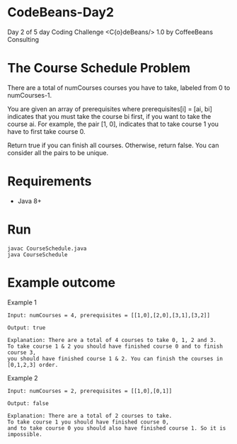 # CodeBeans-Day2
Day 2 of 5 day Coding Challenge &lt;C{o}deBeans/> 1.0 by CoffeeBeans Consulting

# The Course Schedule Problem
There are a total of numCourses courses you have to take, labeled from 0 to numCourses-1. 

You are given an array of prerequisites where prerequisites[i] = [ai, bi] indicates that you must take the course bi first, if you want to take the course ai.
For example, the pair [1, 0], indicates that to take course 1 you have to first take course 0.

Return true if you can finish all courses. Otherwise, return false. You can consider all the pairs to be unique.

# Requirements
 * Java 8+

# Run
```
javac CourseSchedule.java
java CourseSchedule
```

# Example outcome

Example 1
```
Input: numCourses = 4, prerequisites = [[1,0],[2,0],[3,1],[3,2]]

Output: true

Explanation: There are a total of 4 courses to take 0, 1, 2 and 3. 
To take course 1 & 2 you should have finished course 0 and to finish course 3,
you should have finished course 1 & 2. You can finish the courses in [0,1,2,3] order.
```

Example 2
```
Input: numCourses = 2, prerequisites = [[1,0],[0,1]]

Output: false

Explanation: There are a total of 2 courses to take.
To take course 1 you should have finished course 0,
and to take course 0 you should also have finished course 1. So it is impossible.
```
